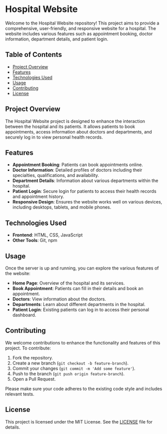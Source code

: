 # Hospital Website

Welcome to the Hospital Website repository! This project aims to provide a comprehensive, user-friendly, and responsive website for a hospital. The website includes various features such as appointment booking, doctor information, department details, and patient login.

## Table of Contents

- [Project Overview](#project-overview)
- [Features](#features)
- [Technologies Used](#technologies-used)
- [Usage](#usage)
- [Contributing](#contributing)
- [License](#license)

## Project Overview

The Hospital Website project is designed to enhance the interaction between the hospital and its patients. It allows patients to book appointments, access information about doctors and departments, and securely log in to view personal health records.

## Features

- **Appointment Booking**: Patients can book appointments online.
- **Doctor Information**: Detailed profiles of doctors including their specialties, qualifications, and availability.
- **Department Details**: Information about various departments within the hospital.
- **Patient Login**: Secure login for patients to access their health records and appointment history.
- **Responsive Design**: Ensures the website works well on various devices, including desktops, tablets, and mobile phones.

## Technologies Used

- **Frontend**: HTML, CSS, JavaScript
- **Other Tools**: Git, npm


## Usage

Once the server is up and running, you can explore the various features of the website:

- **Home Page**: Overview of the hospital and its services.
- **Book Appointment**: Patients can fill in their details and book an appointment.
- **Doctors**: View information about the doctors.
- **Departments**: Learn about different departments in the hospital.
- **Patient Login**: Existing patients can log in to access their personal dashboard.

## Contributing

We welcome contributions to enhance the functionality and features of this project. To contribute:

1. Fork the repository.
2. Create a new branch (`git checkout -b feature-branch`).
3. Commit your changes (`git commit -m 'Add some feature'`).
4. Push to the branch (`git push origin feature-branch`).
5. Open a Pull Request.

Please make sure your code adheres to the existing code style and includes relevant tests.

## License

This project is licensed under the MIT License. See the [LICENSE](LICENSE) file for details.




